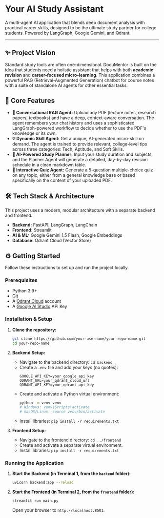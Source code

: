 #  Your AI Study Assistant

A multi-agent AI application that blends deep document analysis with practical career skills, designed to be the ultimate study partner for college students. Powered by LangGraph, Google Gemini, and Qdrant.

---

## ✨ Project Vision

Standard study tools are often one-dimensional. DocuMentor is built on the idea that students need a holistic assistant that helps with both **academic revision** and **career-focused micro-learning**. This application combines a powerful RAG (Retrieval-Augmented Generation) chatbot for course notes with a suite of standalone AI agents for other essential tasks.

## 🚀 Core Features

*   **🧠 Conversational RAG Agent:** Upload any PDF (lecture notes, research papers, textbooks) and have a deep, context-aware conversation. The agent remembers your chat history and uses a sophisticated LangGraph-powered workflow to decide whether to use the PDF's knowledge or its own.
*   **💡 Dynamic Skill Agent:** Get a unique, AI-generated micro-skill on demand. The agent is trained to provide relevant, college-level tips across three categories: Tech, Aptitude, and Soft Skills.
*   **📅 AI-Powered Study Planner:** Input your study duration and subjects, and the Planner Agent will generate a detailed, day-by-day revision schedule in a clean markdown table.
*   **📝 Interactive Quiz Agent:** Generate a 5-question multiple-choice quiz on any topic, either from a general knowledge base or based specifically on the content of your uploaded PDF.

## 🛠️ Tech Stack & Architecture

This project uses a modern, modular architecture with a separate backend and frontend.

*   **Backend:** FastAPI, LangGraph, LangChain
*   **Frontend:** Streamlit
*   **AI & ML:** Google Gemini 1.5 Flash, Google Embeddings
*   **Database:** Qdrant Cloud (Vector Store)

## ⚙️ Getting Started

Follow these instructions to set up and run the project locally.

### Prerequisites

*   Python 3.9+
*   Git
*   A [Qdrant Cloud](https://cloud.qdrant.io/) account
*   A [Google AI Studio](https://aistudio.google.com/) API Key

### Installation & Setup

1.  **Clone the repository:**
    ```bash
    git clone https://github.com/your-username/your-repo-name.git
    cd your-repo-name
    ```

2.  **Backend Setup:**
    *   Navigate to the backend directory: `cd backend`
    *   Create a `.env` file and add your keys (no quotes):
        ```env
        GOOGLE_API_KEY=your_google_api_key
        QDRANT_URL=your_qdrant_cloud_url
        QDRANT_API_KEY=your_qdrant_api_key
        ```
    *   Create and activate a Python virtual environment:
        ```bash
        python -m venv venv
        # Windows: venv\Scripts\activate
        # macOS/Linux: source venv/bin/activate
        ```
    *   Install libraries: `pip install -r requirements.txt`

3.  **Frontend Setup:**
    *   Navigate to the frontend directory: `cd ../frontend`
    *   Create and activate a separate virtual environment.
    *   Install libraries: `pip install -r requirements.txt`

### Running the Application

1.  **Start the Backend (in Terminal 1, from the `backend` folder):**
    ```bash
    uvicorn backend:app --reload
    ```
2.  **Start the Frontend (in Terminal 2, from the `frontend` folder):**
    ```bash
    streamlit run main.py
    ```
    Open your browser to `http://localhost:8501`.